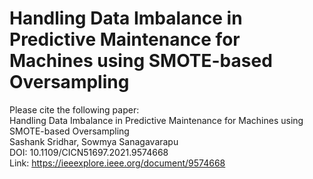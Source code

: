 # Handling Data Imbalance in Predictive Maintenance for Machines using SMOTE-based Oversampling

Please cite the following paper: <br/>
Handling Data Imbalance in Predictive Maintenance for Machines using SMOTE-based Oversampling <br/>
Sashank Sridhar, Sowmya Sanagavarapu <br/>
DOI: 10.1109/CICN51697.2021.9574668 <br/>
Link: https://ieeexplore.ieee.org/document/9574668
